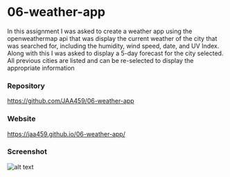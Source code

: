 # 06-weather-app
In this assignment I was asked to create a weather app using the openweathermap api that was display the current weather of the city that was searched for, including the humidity, wind speed, date, and UV Index. Along with this I was asked to display a 5-day forecast for the city selected. All previous cities are listed and can be re-selected to display the appropriate information

### Repository
https://github.com/JAA459/06-weather-app
### Website
https://jaa459.github.io/06-weather-app/
### Screenshot
![alt text](https://jaa459.github.io/06-weather-app/blob/main/weatherMap.png)

